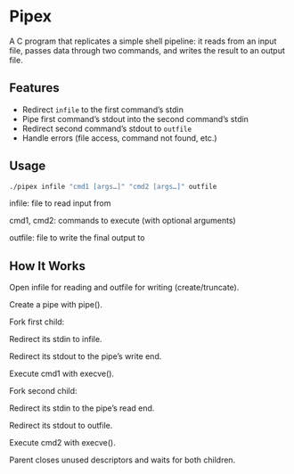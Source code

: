 # Pipex

A C program that replicates a simple shell pipeline: it reads from an input file, passes data through two commands, and writes the result to an output file.

## Features
- Redirect `infile` to the first command’s stdin  
- Pipe first command’s stdout into the second command’s stdin  
- Redirect second command’s stdout to `outfile`  
- Handle errors (file access, command not found, etc.)

## Usage
```sh
./pipex infile "cmd1 [args…]" "cmd2 [args…]" outfile
```
infile: file to read input from

cmd1, cmd2: commands to execute (with optional arguments)

outfile: file to write the final output to

## How It Works
Open infile for reading and outfile for writing (create/truncate).

Create a pipe with pipe().

Fork first child:

Redirect its stdin to infile.

Redirect its stdout to the pipe’s write end.

Execute cmd1 with execve().

Fork second child:

Redirect its stdin to the pipe’s read end.

Redirect its stdout to outfile.

Execute cmd2 with execve().

Parent closes unused descriptors and waits for both children.
